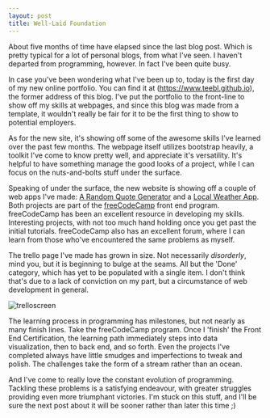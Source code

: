 ```yaml
---
layout: post
title: Well-Laid Foundation
---
```


About five months of time have elapsed since the last blog post. Which is pretty typical for a lot of personal blogs, from what I've seen. I haven't departed from programming, however. In fact I've been quite busy.

In case you've been wondering what I've been up to, today is the first day of my new online portfolio. You can find it at (https://www.teebl.github.io), the former address of this blog. I've put the portfolio to the front-line to show off my skills at webpages, and since this blog was made from a template, it wouldn't really be fair for it to be the first thing to show to potential employers.

As for the new site, it's showing off some of the awesome skills I've learned over the past few months. The webpage itself utilizes bootstrap heavily, a toolkit I've come to know pretty well, and appreciate it's versatility. It's helpful to have something manage the good looks of a project, while I can focus on the nuts-and-bolts stuff under the surface.

Speaking of under the surface, the new website is showing off a couple of web apps I've made: [A Random Quote Generator](https://codepen.io/teebl/full/JMpRrN) and a [Local Weather App](https://codepen.io/teebl/full/KZeOYG). Both projects are part of the [freeCodeCamp](https://www.freecodecamp.org) front end program. freeCodeCamp has been an excellent resource in developing my skills. Interesting projects, with not too much hand holding once you get past the initial tutorials. freeCodeCamp also has an excellent forum, where I can learn from those who've encountered the same problems as myself.

The trello page I've made has grown in size. Not necessarily *disorderly*, mind you, but it is beginning to bulge at the seams. All but the 'Done' category, which has yet to be populated with a single item. I don't think that's due to a lack of conviction on my part, but a circumstance of web development in general. 

![trelloscreen](/blog/images/Foundation/trello01-21-2018.png)

The learning process in programming has milestones, but not nearly as many finish lines. Take the freeCodeCamp program. Once I 'finish' the Front End Certification, the learning path immediately steps into data visualization, then to back end, and so forth. Even the projects I've completed always have little smudges and imperfections to tweak and polish. The challenges take the form of a stream rather than an ocean.

And I've come to really love the constant evolution of programming. Tackling these problems is a satisfying endeavour, with greater struggles providing even more triumphant victories. I'm stuck on this stuff, and I'll be sure the next post about it will be sooner rather than later this time ;)
